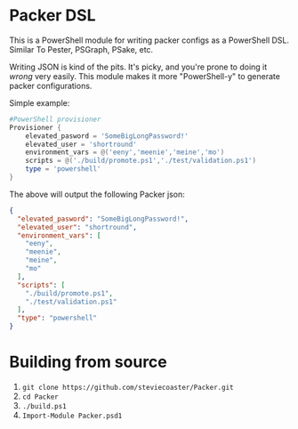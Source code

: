 # Packer DSL

This is a PowerShell module for writing packer configs as a PowerShell DSL. Similar To Pester, PSGraph, PSake, etc.

Writing JSON is kind of the pits. It's picky, and you're prone to doing it _wrong_ very easily. This module makes it more "PowerShell-y" to generate packer configurations.

Simple example:

```powershell
#PowerShell provisioner
Provisioner {
    elevated_pasword = 'SomeBigLongPassword!'
    elevated_user = 'shortround'
    environment_vars = @('eeny','meenie','meine','mo')
    scripts = @('./build/promote.ps1','./test/validation.ps1')
    type = 'powershell'
}
```

The above will output the following Packer json:

```json
{
  "elevated_pasword": "SomeBigLongPassword!",
  "elevated_user": "shortround",
  "environment_vars": [
    "eeny",
    "meenie",
    "meine",
    "mo"
  ],
  "scripts": [
    "./build/promote.ps1",
    "./test/validation.ps1"
  ],
  "type": "powershell"
}
```

# Building from source

1. `git clone https://github.com/steviecoaster/Packer.git`
2. `cd Packer`
3. `./build.ps1`
4. `Import-Module Packer.psd1`